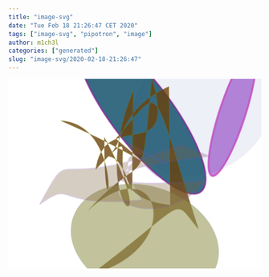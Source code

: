 ```yaml
---
title: "image-svg"
date: "Tue Feb 18 21:26:47 CET 2020"
tags: ["image-svg", "pipotron", "image"]
author: m1ch3l
categories: ["generated"]
slug: "image-svg/2020-02-18-21:26:47"
---
```


![](image.svg)
